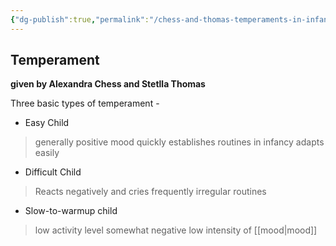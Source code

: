 ```yaml
---
{"dg-publish":true,"permalink":"/chess-and-thomas-temperaments-in-infants/","title":"Chess and Thomas' Temperament in infants","tags":["psychology"],"created":"2023-02-27","updated":""}
---
```



## Temperament

**given by Alexandra Chess and Stetlla Thomas**

Three basic types of temperament -
- Easy Child 
> generally positive mood 
> quickly establishes routines in infancy 
> adapts easily
- Difficult Child
> Reacts negatively and cries frequently 
> irregular routines  
- Slow-to-warmup child 
> low activity level
> somewhat negative 
> low intensity of [[mood\|mood]] 
